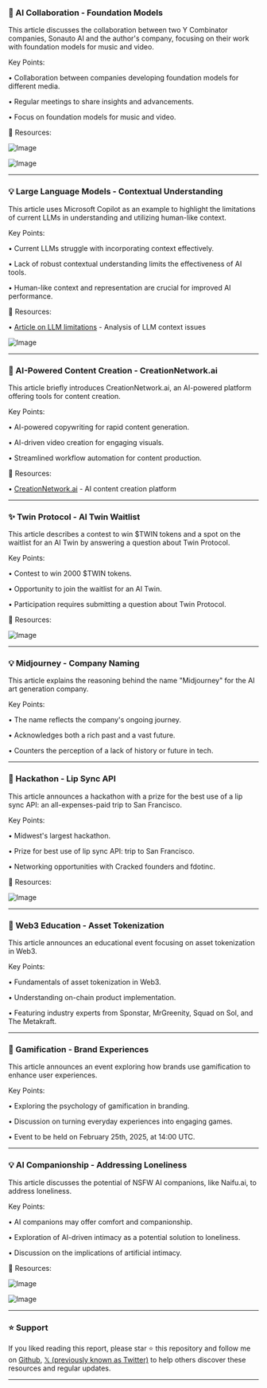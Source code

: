 ### 🤖 AI Collaboration - Foundation Models

This article discusses the collaboration between two Y Combinator companies, Sonauto AI and the author's company, focusing on their work with foundation models for music and video.

Key Points:

• Collaboration between companies developing foundation models for different media.


• Regular meetings to share insights and advancements.


• Focus on foundation models for music and video.


🔗 Resources:

![Image](https://pbs.twimg.com/media/Gka1KosboAA8yE5?format=jpg&name=small)

![Image](https://pbs.twimg.com/ext_tw_video_thumb/1892000452268392449/pu/img/r2aStgTHvijsSZFm?format=jpg&name=240x240)


---

### 💡 Large Language Models - Contextual Understanding

This article uses Microsoft Copilot as an example to highlight the limitations of current LLMs in understanding and utilizing human-like context.

Key Points:

• Current LLMs struggle with incorporating context effectively.


• Lack of robust contextual understanding limits the effectiveness of AI tools.


•  Human-like context and representation are crucial for improved AI performance.


🔗 Resources:

• [Article on LLM limitations](https://open.substack.com/pub/johnsball/p/llms-fail-without-context?r=87e72&utm_campaign=post&utm_medium=web&showWelcomeOnShare=true…) - Analysis of LLM context issues

![Image](https://pbs.twimg.com/media/GkXB2faXMAAdFS_?format=jpg&name=small)


---

### 🚀 AI-Powered Content Creation - CreationNetwork.ai

This article briefly introduces CreationNetwork.ai, an AI-powered platform offering tools for content creation.

Key Points:

• AI-powered copywriting for rapid content generation.


• AI-driven video creation for engaging visuals.


• Streamlined workflow automation for content production.


🔗 Resources:

• [CreationNetwork.ai](http://CreationNetwork.ai) - AI content creation platform


---

### ✨ Twin Protocol - AI Twin Waitlist

This article describes a contest to win $TWIN tokens and a spot on the waitlist for an AI Twin by answering a question about Twin Protocol.

Key Points:

• Contest to win 2000 $TWIN tokens.


• Opportunity to join the waitlist for an AI Twin.


• Participation requires submitting a question about Twin Protocol.


🔗 Resources:

![Image](https://pbs.twimg.com/media/GkagBZbXQAIzFQt?format=png&name=small)


---

### 💡 Midjourney - Company Naming

This article explains the reasoning behind the name "Midjourney" for the AI art generation company.

Key Points:

• The name reflects the company's ongoing journey.


• Acknowledges both a rich past and a vast future.


• Counters the perception of a lack of history or future in tech.



---

### 🚀 Hackathon - Lip Sync API

This article announces a hackathon with a prize for the best use of a lip sync API: an all-expenses-paid trip to San Francisco.

Key Points:

• Midwest's largest hackathon.


• Prize for best use of lip sync API: trip to San Francisco.


• Networking opportunities with Cracked founders and fdotinc.


🔗 Resources:

![Image](https://pbs.twimg.com/ext_tw_video_thumb/1893082284137283584/pu/img/Io3Vjl7GXIaKEaX7.jpg)


---

### 🤖 Web3 Education - Asset Tokenization

This article announces an educational event focusing on asset tokenization in Web3.

Key Points:

• Fundamentals of asset tokenization in Web3.


•  Understanding on-chain product implementation.


• Featuring industry experts from Sponstar, MrGreenity, Squad on Sol, and The Metakraft.


---

### 🤖 Gamification - Brand Experiences

This article announces an event exploring how brands use gamification to enhance user experiences.

Key Points:

• Exploring the psychology of gamification in branding.


•  Discussion on turning everyday experiences into engaging games.


• Event to be held on February 25th, 2025, at 14:00 UTC.


---

### 💡 AI Companionship - Addressing Loneliness

This article discusses the potential of NSFW AI companions, like Naifu.ai, to address loneliness.

Key Points:

•  AI companions may offer comfort and companionship.


•  Exploration of AI-driven intimacy as a potential solution to loneliness.


•  Discussion on the implications of artificial intimacy.


🔗 Resources:

![Image](https://pbs.twimg.com/media/GkUhWPAWcAAZsXg?format=jpg&name=small)

![Image](https://pbs.twimg.com/media/GkUiUopWkAASnsE?format=jpg&name=small)


---

### ⭐️ Support

If you liked reading this report, please star ⭐️ this repository and follow me on [Github](https://github.com/Drix10), [𝕏 (previously known as Twitter)](https://x.com/DRIX_10_) to help others discover these resources and regular updates.

---